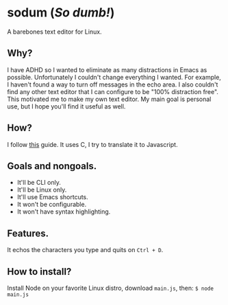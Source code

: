 # sodum (*So dumb!*)
A barebones text editor for Linux.

## Why?

I have ADHD so I wanted to eliminate as many distractions in Emacs as possible.
Unfortunately I couldn't change everything I wanted. For example, I haven't
found a way to turn off messages in the echo area. I also couldn't find any
other text editor that I can configure to be "100% distraction free". This
motivated me to make my own text editor.
My main goal is personal use, but I hope you'll find it useful as well.

## How?

I follow [this](https://viewsourcecode.org/snaptoken/kilo/) guide. It uses C, I try to translate it to Javascript.

## Goals and nongoals.

- It'll be CLI only.
- It'll be Linux only.
- It'll use Emacs shortcuts.
- It won't be configurable.
- It won't have syntax highlighting.

## Features.

It echos the characters you type and quits on `Ctrl + D`.

## How to install?

Install Node on your favorite Linux distro, download `main.js`, then:
`$ node main.js`